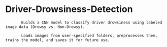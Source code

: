 # Driver-Drowsiness-Detection

           Builds a CNN model to classify driver drowsiness using labeled image data (Drowsy vs. Non-Drowsy).

           Loads images from user-specified folders, preprocesses them, trains the model, and saves it for future use.

         

